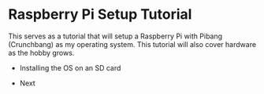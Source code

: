# Raspberry Pi Setup Tutorial
This serves as a tutorial that will setup a Raspberry Pi with Pibang (Crunchbang) as my operating system. This tutorial will also cover hardware as the hobby grows. 

* Installing the OS on an SD card
- Next
